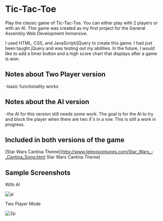# Tic-Tac-Toe

Play the classic game of Tic-Tac-Toe. You can either play with 2 players or with an AI.
This game was created as my first project for the General Assembly Web Development Immersive. 

I used HTML, CSS, and JavaScript/jQuery to create this game. I had just been taught jQuery and was testing out my abilities. In the future, I would like to add a timer button and a high score chart that displays after a game is won. 

## Notes about Two Player version
-basic functionality works

## Notes about the AI version
-the AI for this version still needs some work. The goal is for the AI to try and block the player when there are two X's in a row. This is still a work in progress.

## Included in both versions of the game

[Star Wars Cantina Theme](http://www.televisiontunes.com/Star_Wars_-_Cantina_Song.html Star Wars Cantina Theme)

<h2> Sample Screenshots </h2>
<p> With AI </p>
<img src = "http://i.imgur.com/HjntZ1p.png?2" alt = "ai">

<p> Two Player Mode </p>
<img src = "http://i.imgur.com/Y6iTK4W.png?1" alt = "2p">



